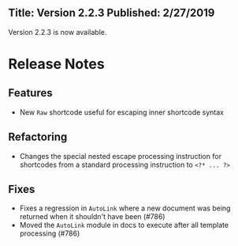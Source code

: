 Title: Version 2.2.3
Published: 2/27/2019
---
Version 2.2.3 is now available.

# Release Notes

## Features

- New `Raw` shortcode useful for escaping inner shortcode syntax

## Refactoring

- Changes the special nested escape processing instruction for shortcodes from a standard processing instruction to `<?* ... ?>`

## Fixes

- Fixes a regression in `AutoLink` where a new document was being returned when it shouldn't have been (#786)
- Moved the `AutoLink` module in docs to execute after all template processing (#786)